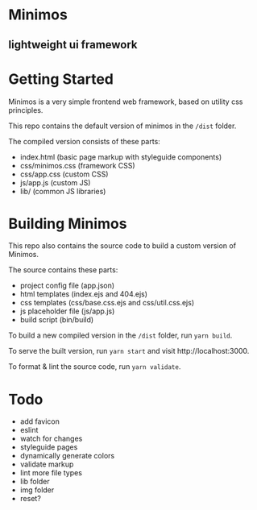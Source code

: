 # Minimos

## lightweight ui framework

# Getting Started

Minimos is a very simple frontend web framework, based on utility css principles.

This repo contains the default version of minimos in the `/dist` folder.

The compiled version consists of these parts:

- index.html (basic page markup with styleguide components)
- css/minimos.css (framework CSS)
- css/app.css (custom CSS)
- js/app.js (custom JS)
- lib/ (common JS libraries)

# Building Minimos

This repo also contains the source code to build a custom version of Minimos.

The source contains these parts:

- project config file (app.json)
- html templates (index.ejs and 404.ejs)
- css templates (css/base.css.ejs and css/util.css.ejs)
- js placeholder file (js/app.js)
- build script (bin/build)

To build a new compiled version in the `/dist` folder, run `yarn build`.

To serve the built version, run `yarn start` and visit http://localhost:3000.

To format & lint the source code, run `yarn validate`.

# Todo

- add favicon
- eslint
- watch for changes
- styleguide pages
- dynamically generate colors
- validate markup
- lint more file types
- lib folder
- img folder
- reset?
